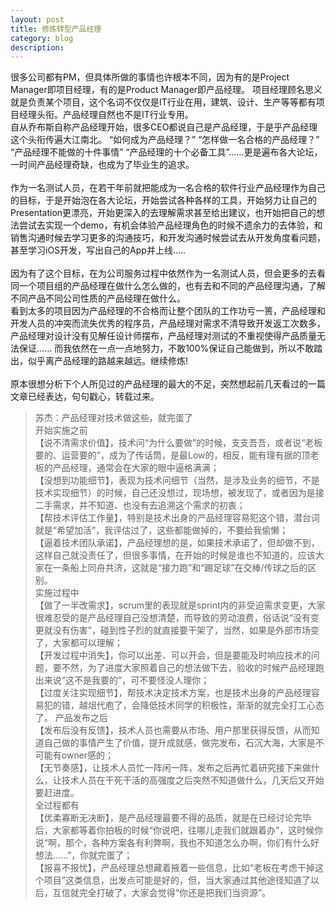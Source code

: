```yaml
---
layout: post
title: 修炼转型产品经理
category: blog
description: 
---
```

很多公司都有PM，但具体所做的事情也许根本不同，因为有的是Project Manager即项目经理，有的是Product Manager即产品经理。
项目经理顾名思义就是负责某个项目，这个名词不仅仅是IT行业在用，建筑、设计、生产等等都有项目经理头衔。产品经理自然也不是IT行业专用。
<br>自从乔布斯自称产品经理开始，很多CEO都说自己是产品经理，于是乎产品经理这个头衔传遍大江南北。 “如何成为产品经理？”  “怎样做一名合格的产品经理？”   “产品经理不能做的十件事情” “产品经理的十个必备工具”......更是遍布各大论坛，一时间产品经理奇缺，也成为了毕业生的追求。
<br> 
<br>作为一名测试人员，在若干年前就把能成为一名合格的软件行业产品经理作为自己的目标，于是开始泡在各大论坛，开始尝试各种各样的工具，开始努力让自己的Presentation更漂亮，开始更深入的去理解需求甚至给出建议，也开始把自己的想法尝试去实现一个demo，有机会体验产品经理角色的时候不遗余力的去体验，和销售沟通时候去学习更多的沟通技巧，和开发沟通时候尝试去从开发角度看问题，甚至学习iOS开发，写出自己的App并上线.....
<br>
<br>因为有了这个目标，在为公司服务过程中依然作为一名测试人员，但会更多的去看同一个项目组的产品经理在做什么怎么做的，也有去和不同的产品经理沟通，了解不同产品不同公司性质的产品经理在做什么。
<br>看到太多的项目因为产品经理的不合格而让整个团队的工作功亏一篑，产品经理和开发人员的冲突而流失优秀的程序员，产品经理对需求不清导致开发返工次数多，产品经理对设计没有见解任设计师摆布，产品经理对测试的不重视使得产品质量无法保证...... 而我依然在一点一点地努力，不敢100%保证自己能做到，所以不敢踏出，似乎离产品经理的路越来越远。继续修炼!
<br>
<br>原本很想分析下个人所见过的产品经理的最大的不足，突然想起前几天看过的一篇文章已经表达，句句戳心，转载过来。
<br>
> 苏杰：产品经理对技术做这些，就完蛋了
<br>开始实施之前
<br>【说不清需求价值】，技术问“为什么要做”的时候，支支吾吾，或者说“老板要的、运营要的”，成为了传话筒，是最Low的，相反，能有理有据的顶老板的产品经理，通常会在大家的眼中逼格满满；
<br>【没想到功能细节】，表现为技术问细节（当然，是涉及业务的细节，不是技术实现细节）的时候，自己还没想过，现场想，被发现了，或者因为是接二手需求，并不知道、也没有去追溯这个需求的初衷；
<br>【帮技术评估工作量】，特别是技术出身的产品经理容易犯这个错，潜台词就是“希望加活”，我评估过了，这些都能做掉的，不要给我偷懒；
<br>【逼着技术团队承诺】，产品经理想的是，如果技术承诺了，但却做不到，这样自己就没责任了，但很多事情，在开始的时候是谁也不知道的，应该大家在一条船上同舟共济，这就是“接力跑”和“踢足球”在交棒/传球之后的区别。
<br>实施过程中
<br>【做了一半改需求】，scrum里的表现就是sprint内的非受迫需求变更，大家很难忍受的是产品经理自己没想清楚，而导致的劳动浪费，俗话说“没有变更就没有伤害”，碰到性子烈的就直接要干架了，当然，如果是外部市场变了，大家都可以理解；
<br>【开发过程中消失】，你可以出差、可以开会，但是要能及时响应技术的问题，要不然，为了进度大家照着自己的想法做下去，验收的时候产品经理跑出来说“这不是我要的”，可不要怪没人理你；
<br>【过度关注实现细节】，帮技术决定技术方案，也是技术出身的产品经理容易犯的错，越俎代庖了，会降低技术同学的积极性，渐渐的就完全打工心态了。
产品发布之后
<br>【发布后没有反馈】，技术人员也需要从市场、用户那里获得反馈，从而知道自己做的事情产生了价值，提升成就感，做完发布，石沉大海，大家是不可能有owner感的；
<br>【无节奏感】，让技术人员忙一阵闲一阵，发布之后再忙着研究接下来做什么，让技术人员在干死干活的高强度之后突然不知道做什么，几天后又开始要赶进度。
<br>全过程都有
<br>【优柔寡断无决断】，是产品经理最要不得的品质，就是在已经讨论完毕后，大家都等着你拍板的时候“你说吧，往哪儿走我们就跟着办”，这时候你说“啊，那个，各种方案各有利弊啊，我也不知道怎么办啊，你们有什么好想法……”，你就完蛋了；
<br>【报喜不报忧】，产品经理总想藏着掖着一些信息，比如“老板在考虑干掉这个项目”这类信息，出发点可能是好的，但，当大家通过其他途径知道了以后，互信就完全打破了，大家会觉得“你还是把我们当资源”。

[Angelia]:    http://angeliaw.github.com  "Angelia"